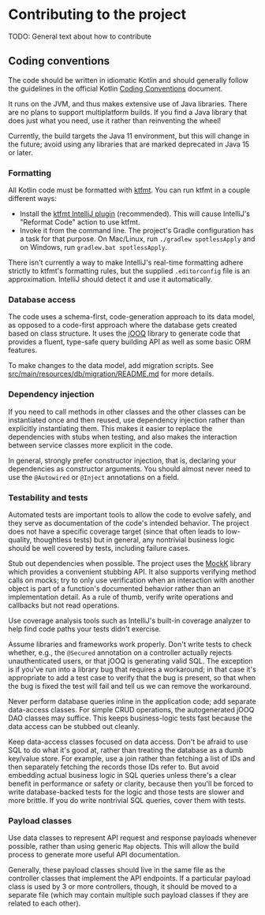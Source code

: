 # Contributing to the project

TODO: General text about how to contribute

## Coding conventions

The code should be written in idiomatic Kotlin and should generally follow the guidelines in the official Kotlin [Coding Conventions](https://kotlinlang.org/docs/reference/coding-conventions.html) document.

It runs on the JVM, and thus makes extensive use of Java libraries. There are no plans to support multiplatform builds. If you find a Java library that does just what you need, use it rather than reinventing the wheel!

Currently, the build targets the Java 11 environment, but this will change in the future; avoid using any libraries that are marked deprecated in Java 15 or later.

### Formatting

All Kotlin code must be formatted with [ktfmt](https://github.com/facebookincubator/ktfmt). You can run ktfmt in a couple different ways:

* Install the [ktfmt IntelliJ plugin](https://plugins.jetbrains.com/plugin/14912-ktfmt) (recommended). This will cause IntelliJ's "Reformat Code" action to use ktfmt.
* Invoke it from the command line. The project's Gradle configuration has a task for that purpose. On Mac/Linux, run `./gradlew spotlessApply` and on Windows, run `gradlew.bat spotlessApply`.

There isn't currently a way to make IntelliJ's real-time formatting adhere strictly to ktfmt's formatting rules, but the supplied `.editorconfig` file is an approximation. IntelliJ should detect it and use it automatically.

### Database access

The code uses a schema-first, code-generation approach to its data model, as opposed to a code-first approach where the database gets created based on class structure. It uses the [jOOQ](https://jooq.org) library to generate code that provides a fluent, type-safe query building API as well as some basic ORM features.

To make changes to the data model, add migration scripts. See [src/main/resources/db/migration/README.md](src/main/resources/db/migration/README.md) for more details.

### Dependency injection

If you need to call methods in other classes and the other classes can be instantiated once and then reused, use dependency injection rather than explicitly instantiating them. This makes it easier to replace the dependencies with stubs when testing, and also makes the interaction between service classes more explicit in the code.

In general, strongly prefer constructor injection, that is, declaring your dependencies as constructor arguments. You should almost never need to use the `@Autowired` or `@Inject` annotations on a field.

### Testability and tests

Automated tests are important tools to allow the code to evolve safely, and they serve as documentation of the code's intended behavior. The project does not have a specific coverage target (since that often leads to low-quality, thoughtless tests) but in general, any nontrivial business logic should be well covered by tests, including failure cases.

Stub out dependencies when possible. The project uses the [MockK](https://mockk.io/) library which provides a convenient stubbing API. It also supports verifying method calls on mocks; try to only use verification when an interaction with another object is part of a function's documented behavior rather than an implementation detail. As a rule of thumb, verify write operations and callbacks but not read operations.

Use coverage analysis tools such as IntelliJ's built-in coverage analyzer to help find code paths your tests didn't exercise.

Assume libraries and frameworks work properly. Don't write tests to check whether, e.g., the `@Secured` annotation on a controller actually rejects unauthenticated users, or that jOOQ is generating valid SQL. The exception is if you've run into a library bug that requires a workaround; in that case it's appropriate to add a test case to verify that the bug is present, so that when the bug is fixed the test will fail and tell us we can remove the workaround.

Never perform database queries inline in the application code; add separate data-access classes. For simple CRUD operations, the autogenerated jOOQ DAO classes may suffice. This keeps business-logic tests fast because the data access can be stubbed out cleanly.

Keep data-access classes focused on data access. Don't be afraid to use SQL to do what it's good at, rather than treating the database as a dumb key/value store. For example, use a join rather than fetching a list of IDs and then separately fetching the records those IDs refer to. But avoid embedding actual business logic in SQL queries unless there's a clear benefit in performance or safety or clarity, because then you'll be forced to write database-backed tests for the logic and those tests are slower and more brittle. If you do write nontrivial SQL queries, cover them with tests.

### Payload classes

Use data classes to represent API request and response payloads whenever possible, rather than using generic `Map` objects. This will allow the build process to generate more useful API documentation.

Generally, these payload classes should live in the same file as the controller classes that implement the API endpoints. If a particular payload class is used by 3 or more controllers, though, it should be moved to a separate file (which may contain multiple such payload classes if they are related to each other).
